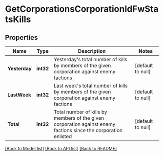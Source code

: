 # GetCorporationsCorporationIdFwStatsKills

## Properties
Name | Type | Description | Notes
------------ | ------------- | ------------- | -------------
**Yesterday** | **int32** | Yesterday&#39;s total number of kills by members of the given corporation against enemy factions | [default to null]
**LastWeek** | **int32** | Last week&#39;s total number of kills by members of the given corporation against enemy factions | [default to null]
**Total** | **int32** | Total number of kills by members of the given corporation against enemy factions since the corporation enlisted | [default to null]

[[Back to Model list]](../README.md#documentation-for-models) [[Back to API list]](../README.md#documentation-for-api-endpoints) [[Back to README]](../README.md)


